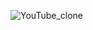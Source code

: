 ![YouTube_clone](https://github.com/Anusha-Yadavv/youTube-clone/assets/143824335/d3a6bb6d-db11-479d-8db8-e96fd85e4303)

